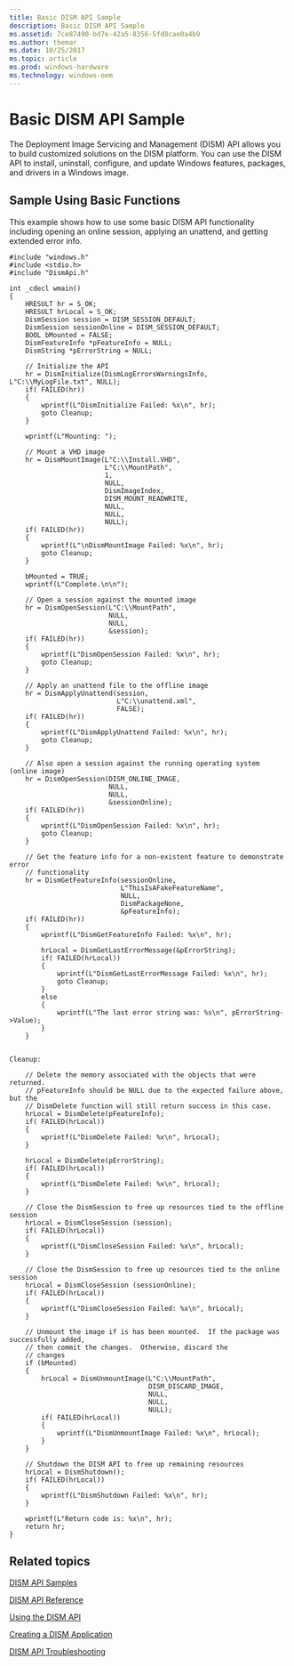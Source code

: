 ```yaml
---
title: Basic DISM API Sample
description: Basic DISM API Sample
ms.assetid: 7ce87490-bd7e-42a5-8356-5fd8cae0a4b9
ms.author: themar
ms.date: 10/25/2017
ms.topic: article
ms.prod: windows-hardware
ms.technology: windows-oem
---
```


# Basic DISM API Sample


The Deployment Image Servicing and Management (DISM) API allows you to build customized solutions on the DISM platform. You can use the DISM API to install, uninstall, configure, and update Windows features, packages, and drivers in a Windows image.

## <span id="Sample_Using_Basic_Functions"></span><span id="sample_using_basic_functions"></span><span id="SAMPLE_USING_BASIC_FUNCTIONS"></span>Sample Using Basic Functions


This example shows how to use some basic DISM API functionality including opening an online session, applying an unattend, and getting extended error info.

``` syntax
#include "windows.h"
#include <stdio.h>
#include "DismApi.h"

int _cdecl wmain()
{
    HRESULT hr = S_OK; 
    HRESULT hrLocal = S_OK; 
    DismSession session = DISM_SESSION_DEFAULT; 
    DismSession sessionOnline = DISM_SESSION_DEFAULT; 
    BOOL bMounted = FALSE; 
    DismFeatureInfo *pFeatureInfo = NULL; 
    DismString *pErrorString = NULL; 

    // Initialize the API
    hr = DismInitialize(DismLogErrorsWarningsInfo, L"C:\\MyLogFile.txt", NULL); 
    if( FAILED(hr)) 
    {
        wprintf(L"DismInitialize Failed: %x\n", hr); 
        goto Cleanup; 
    }

    wprintf(L"Mounting: ");

    // Mount a VHD image 
    hr = DismMountImage(L"C:\\Install.VHD",
                        L"C:\\MountPath",
                        1, 
                        NULL, 
                        DismImageIndex, 
                        DISM_MOUNT_READWRITE, 
                        NULL, 
                        NULL, 
                        NULL); 
    if( FAILED(hr)) 
    {
        wprintf(L"\nDismMountImage Failed: %x\n", hr); 
        goto Cleanup; 
    }

    bMounted = TRUE; 
    wprintf(L"Complete.\n\n");

    // Open a session against the mounted image
    hr = DismOpenSession(L"C:\\MountPath",
                         NULL, 
                         NULL, 
                         &session); 
    if( FAILED(hr)) 
    {
        wprintf(L"DismOpenSession Failed: %x\n", hr); 
        goto Cleanup; 
    }

    // Apply an unattend file to the offline image
    hr = DismApplyUnattend(session, 
                           L"C:\\unattend.xml",
                           FALSE); 
    if( FAILED(hr)) 
    {
        wprintf(L"DismApplyUnattend Failed: %x\n", hr); 
        goto Cleanup; 
    }

    // Also open a session against the running operating system (online image) 
    hr = DismOpenSession(DISM_ONLINE_IMAGE, 
                         NULL, 
                         NULL, 
                         &sessionOnline); 
    if( FAILED(hr)) 
    {
        wprintf(L"DismOpenSession Failed: %x\n", hr); 
        goto Cleanup; 
    }

    // Get the feature info for a non-existent feature to demonstrate error
    // functionality
    hr = DismGetFeatureInfo(sessionOnline, 
                            L"ThisIsAFakeFeatureName",
                            NULL, 
                            DismPackageNone, 
                            &pFeatureInfo); 
    if( FAILED(hr)) 
    {
        wprintf(L"DismGetFeatureInfo Failed: %x\n", hr); 

        hrLocal = DismGetLastErrorMessage(&pErrorString); 
        if( FAILED(hrLocal)) 
        {
            wprintf(L"DismGetLastErrorMessage Failed: %x\n", hr); 
            goto Cleanup; 
        }
        else
        {
            wprintf(L"The last error string was: %s\n", pErrorString->Value); 
        }
    }


Cleanup: 

    // Delete the memory associated with the objects that were returned. 
    // pFeatureInfo should be NULL due to the expected failure above, but the
    // DismDelete function will still return success in this case. 
    hrLocal = DismDelete(pFeatureInfo); 
    if( FAILED(hrLocal)) 
    {
        wprintf(L"DismDelete Failed: %x\n", hrLocal); 
    }

    hrLocal = DismDelete(pErrorString); 
    if( FAILED(hrLocal)) 
    {
        wprintf(L"DismDelete Failed: %x\n", hrLocal); 
    }

    // Close the DismSession to free up resources tied to the offline session
    hrLocal = DismCloseSession (session); 
    if( FAILED(hrLocal)) 
    {
        wprintf(L"DismCloseSession Failed: %x\n", hrLocal); 
    }

    // Close the DismSession to free up resources tied to the online session
    hrLocal = DismCloseSession (sessionOnline); 
    if( FAILED(hrLocal)) 
    {
        wprintf(L"DismCloseSession Failed: %x\n", hrLocal); 
    }

    // Unmount the image if is has been mounted.  If the package was successfully added,
    // then commit the changes.  Otherwise, discard the
    // changes
    if (bMounted) 
    {
        hrLocal = DismUnmountImage(L"C:\\MountPath",
                                   DISM_DISCARD_IMAGE, 
                                   NULL, 
                                   NULL, 
                                   NULL); 
        if( FAILED(hrLocal)) 
        {
            wprintf(L"DismUnmountImage Failed: %x\n", hrLocal); 
        }
    }

    // Shutdown the DISM API to free up remaining resources
    hrLocal = DismShutdown();
    if( FAILED(hrLocal)) 
    {
        wprintf(L"DismShutdown Failed: %x\n", hr); 
    }

    wprintf(L"Return code is: %x\n", hr); 
    return hr; 
}
```

## <span id="related_topics"></span>Related topics


[DISM API Samples](dism-api-samples.md)

[DISM API Reference](dism-api-reference.md)

[Using the DISM API](using-the-dism-api.md)

[Creating a DISM Application](creating-a-dism-application.md)

[DISM API Troubleshooting](dism-api-troubleshooting.md)

 

 




